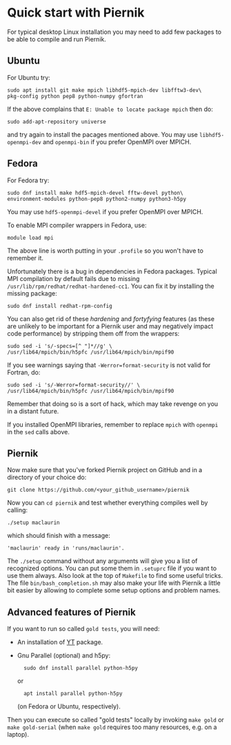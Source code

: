 # Quick start with Piernik

For typical desktop Linux installation you may need to add few packages to be able to compile and run Piernik.

## Ubuntu

For Ubuntu try:

    sudo apt install git make mpich libhdf5-mpich-dev libfftw3-dev\
    pkg-config python pep8 python-numpy gfortran

If the above complains that `E: Unable to locate package mpich` then do:

    sudo add-apt-repository universe

and try again to install the pacages mentioned above. You may use `libhdf5-openmpi-dev` and `openmpi-bin` if you prefer OpenMPI over MPICH.

## Fedora

For Fedora try:

    sudo dnf install make hdf5-mpich-devel fftw-devel python\
    environment-modules python-pep8 python2-numpy python3-h5py

You may use `hdf5-openmpi-devel` if you prefer OpenMPI over MPICH.

To enable MPI compiler wrappers in Fedora, use:

    module load mpi

The above line is worth putting in your `.profile` so you won't have to remember it.

Unfortunately there is a bug in dependencies in Fedora packages. Typical MPI compilation by default fails due to missing `/usr/lib/rpm/redhat/redhat-hardened-cc1`. You can fix it by installing the missing package:

    sudo dnf install redhat-rpm-config

You can also get rid of these *hardening* and *fortyfying* features (as these are unlikely to be important for a Piernik user and may negatively impact code performance) by stripping them off from the wrappers:

    sudo sed -i 's/-specs=[^ "]*//g' \
    /usr/lib64/mpich/bin/h5pfc /usr/lib64/mpich/bin/mpif90

If you see warnings saying that `-Werror=format-security` is not valid for Fortran, do:

    sudo sed -i 's/-Werror=format-security//' \
    /usr/lib64/mpich/bin/h5pfc /usr/lib64/mpich/bin/mpif90

Remember that doing so is a sort of hack, which may take revenge on you in a distant future.

If you installed OpenMPI libraries, remember to replace `mpich` with `openmpi` in the `sed` calls above.

## Piernik

Now make sure that you've forked Piernik project on GitHub and in a directory of your choice do:

    git clone https://github.com/<your_github_username>/piernik

Now you can `cd piernik` and test whether everything compiles well by calling:

    ./setup maclaurin

which should finish with a message:

    'maclaurin' ready in 'runs/maclaurin'.

The `./setup` command without any arguments will give you a list of recognized options. You can put some them in `.setuprc` file if you want to use them always.
Also look at the top of `Makefile` to find some useful tricks.
The file `bin/bash_completion.sh` may also make your life with Piernik a little bit easier by allowing to complete some setup options and problem names.

## Advanced features of Piernik

If you want to run so called `gold tests`, you will need:

* An installation of [YT](https://yt-project.org/) package.
* Gnu Parallel (optional) and h5py:

        sudo dnf install parallel python-h5py
    or

        apt install parallel python-h5py
    (on Fedora or Ubuntu, respectively).

Then you can execute so called "gold tests" locally by invoking `make gold`
or `make gold-serial` (when `make gold` requires too many resources, e.g. on
a laptop).
